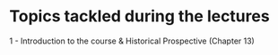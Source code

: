 # Topics tackled during the lectures

1 - Introduction to the course & Historical Prospective (Chapter 13) 
